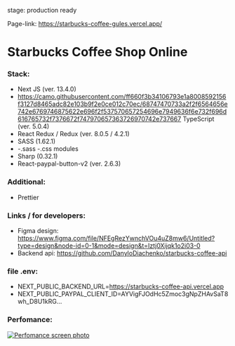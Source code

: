 stage: production ready

Page-link: https://starbucks-coffee-gules.vercel.app/

# Starbucks Coffee Shop Online
### Stack:
-  Next JS  (ver. 13.4.0)
- https://camo.githubusercontent.com/ff660f3b34106793e1a8008592156f3127d8465adc82e103b9f2e0ce012c70ec/68747470733a2f2f6564656e742e6769746875622e696f2f537570657254696e7949636f6e732f696d616765732f7376672f747970657363726970742e737667 TypeScript (ver. 5.0.4)
-  React Redux / Redux (ver. 8.0.5 / 4.2.1)
-  SASS (1.62.1)
-  -.sass -.css modules
-  Sharp (0.32.1)
- React-paypal-button-v2 (ver. 2.6.3)

### Additional:
- Prettier

### Links / for developers:
- Figma design:  https://www.figma.com/file/NFEgRezYwnchVOu4uZ8mw6/Untitled?type=design&node-id=0-1&mode=design&t=Iztj0Xijqk1o2i03-0
- Backend api: https://github.com/DanyloDiachenko/starbucks-coffee-api

### file .env:
- NEXT_PUBLIC_BACKEND_URL=https://starbucks-coffee-api.vercel.app
- NEXT_PUBLIC_PAYPAL_CLIENT_ID=AYVigFJOdHc5Zmoc3gNpZHAvSaT8wh_D8U1kRG...

### Perfomance:
[![Perfomance screen photo](https://i.imgur.com/zFktIKB.png)](https://i.imgur.com/zFktIKB.png)
